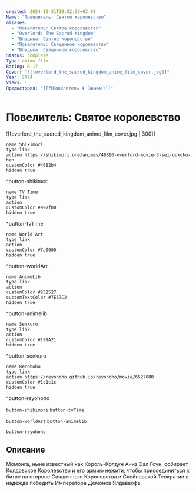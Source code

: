 ```yaml
---
created: 2024-10-31T18:52:59+03:00
Name: "Повелитель: Святое королевство"
aliases:
  - "Повелитель: Святое королевство"
  - "Overlord: The Sacred Kingdom"
  - "Владыка: Святое королевство"
  - "Повелитель: Священное королевство"
  - "Владыка: Священное королевство"
Status: complete
Type: anime film
Rating: R-17
Cover: "![[overlord_the_sacred_kingdom_anime_film_cover.jpg]]"
Year: 2024
Views: 1
Предыстория: "[[⛩️Повелитель 4 (аниме)]]"
---
```


# Повелитель: Святое королевство

![[overlord_the_sacred_kingdom_anime_film_cover.jpg | 300]]

```button
name Shikimori
type link
action https://shikimori.one/animes/48896-overlord-movie-3-sei-oukoku-hen
customColor #4682b4
hidden true
```
^button-shikimori

```button
name TV Time
type link
action 
customColor #997f00
hidden true
```
^button-tvTime

```button
name World Art
type link
action 
customColor #7a0000
hidden true
```
^button-worldArt

```button
name AnimeLib
type link
action 
customColor #252527
customTextColor #7E57C2
hidden true
```
^button-animelib

```button
name Senkuro
type link
action 
customColor #191A21
hidden true
```
^button-senkuro

```button
name ReYohoho
type link
action https://reyohoho.github.io/reyohoho/movie/6527080
customColor #1c1c1c
hidden true
```
^button-reyohoho



`button-shikimori` `button-tvTime`

`button-worldArt` `button-animelib`

`button-reyohoho`

## Описание

Момонга, ныне известный как Король-Колдун Аинз Оал Гоун, собирает Колдовское Королевство и его армию нежити, чтобы присоединиться к битве на стороне Священного Королевства и Слейновской Теократии в надежде победить Императора Демонов Ялдаваофа.
